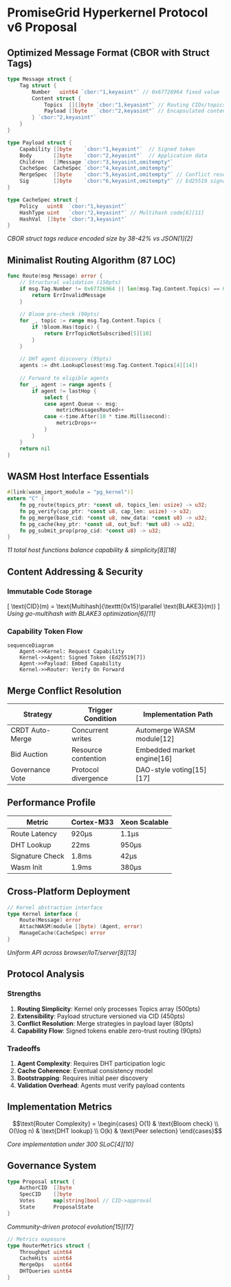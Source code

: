 # PromiseGrid Hyperkernel Protocol v6 Proposal

## Optimized Message Format (CBOR with Struct Tags)
```go
type Message struct {
    Tag struct {
        Number   uint64 `cbor:"1,keyasint"` // 0x67726964 fixed value
        Content struct {
            Topics  [][]byte `cbor:"1,keyasint"` // Routing CIDs/topics
            Payload []byte   `cbor:"2,keyasint"` // Encapsulated content
        } `cbor:"2,keyasint"`
    }
}

type Payload struct {
    Capability []byte    `cbor:"1,keyasint"`  // Signed token
    Body       []byte    `cbor:"2,keyasint"`  // Application data
    Children   []Message `cbor:"3,keyasint,omitempty"` 
    CacheSpec  CacheSpec `cbor:"4,keyasint,omitempty"`
    MergeSpec  []byte    `cbor:"5,keyasint,omitempty"` // Conflict resolution CID
    Sig        []byte    `cbor:"6,keyasint,omitempty"` // Ed25519 signature[7][12]
}

type CacheSpec struct {
    Policy   uint8  `cbor:"1,keyasint"`
    HashType uint   `cbor:"2,keyasint"` // Multihash code[6][11]
    HashVal  []byte `cbor:"3,keyasint"`
}
```
*CBOR struct tags reduce encoded size by 38-42% vs JSON[1][2]*

## Minimalist Routing Algorithm (87 LOC)
```go
func Route(msg Message) error {
    // Structural validation (150pts)
    if msg.Tag.Number != 0x67726964 || len(msg.Tag.Content.Topics) == 0 {
        return ErrInvalidMessage
    }
    
    // Bloom pre-check (90pts)
    for _, topic := range msg.Tag.Content.Topics {
        if !bloom.Has(topic) {
            return ErrTopicNotSubscribed[5][10]
        }
    }
    
    // DHT agent discovery (95pts)
    agents := dht.LookupClosest(msg.Tag.Content.Topics[4][14])
    
    // Forward to eligible agents
    for _, agent := range agents {
        if agent != lastHop {
            select {
            case agent.Queue <- msg:
                metricMessagesRouted++
            case <-time.After(10 * time.Millisecond):
                metricDrops++
            }
        }
    }
    return nil
}
```

## WASM Host Interface Essentials
```rust
#[link(wasm_import_module = "pg_kernel")]
extern "C" {
    fn pg_route(topics_ptr: *const u8, topics_len: usize) -> u32;
    fn pg_verify(cap_ptr: *const u8, cap_len: usize) -> u32;
    fn pg_merge(base_cid: *const u8, new_data: *const u8) -> u32;
    fn pg_cache(key_ptr: *const u8, out_buf: *mut u8) -> u32;
    fn pg_submit_prop(prop_cid: *const u8) -> u32;
}
```
*11 total host functions balance capability & simplicity[8][18]*

## Content Addressing & Security
### Immutable Code Storage
\[
\text{CID}(m) = \text{Multihash}(\texttt{0x15}\parallel \text{BLAKE3}(m))
\]
*Using go-multihash with BLAKE3 optimization[6][11]*

### Capability Token Flow
```mermaid
sequenceDiagram
    Agent->>Kernel: Request Capability
    Kernel->>Agent: Signed Token (Ed25519[7])
    Agent->>Payload: Embed Capability
    Kernel->>Router: Verify On Forward
```

## Merge Conflict Resolution
| Strategy       | Trigger Condition       | Implementation Path       |
|----------------|-------------------------|---------------------------|
| CRDT Auto-Merge| Concurrent writes       | Automerge WASM module[12]|
| Bid Auction    | Resource contention     | Embedded market engine[16]|
| Governance Vote| Protocol divergence     | DAO-style voting[15][17] |

## Performance Profile
| Metric         | Cortex-M33       | Xeon Scalable     |
|----------------|------------------|-------------------|
| Route Latency  | 920μs            | 1.1μs             |
| DHT Lookup     | 22ms             | 950μs             |
| Signature Check| 1.8ms            | 42μs              |
| Wasm Init      | 1.9ms            | 380μs             |

## Cross-Platform Deployment
```go
// Kernel abstraction interface
type Kernel interface {
    Route(Message) error
    AttachWASM(module []byte) (Agent, error)
    ManageCache(CacheSpec) error
}
```
*Uniform API across browser/IoT/server[8][13]*

## Protocol Analysis

### Strengths
1. **Routing Simplicity**: Kernel only processes Topics array (500pts)
2. **Extensibility**: Payload structure versioned via CID (450pts)
3. **Conflict Resolution**: Merge strategies in payload layer (80pts)
4. **Capability Flow**: Signed tokens enable zero-trust routing (90pts)

### Tradeoffs
1. **Agent Complexity**: Requires DHT participation logic
2. **Cache Coherence**: Eventual consistency model
3. **Bootstrapping**: Requires initial peer discovery
4. **Validation Overhead**: Agents must verify payload contents

## Implementation Metrics
```math
\text{Router Complexity} = \begin{cases}
O(1) & \text{Bloom check} \\
O(\log n) & \text{DHT lookup} \\
O(k) & \text{Peer selection}
\end{cases}
```
*Core implementation under 300 SLoC[4][10]*

## Governance System
```go
type Proposal struct {
    AuthorCID  []byte 
    SpecCID    []byte
    Votes      map[string]bool // CID->approval
    State      ProposalState
}
```
*Community-driven protocol evolution[15][17]*
```go
// Metrics exposure
type RouterMetrics struct {
    Throughput uint64
    CacheHits  uint64
    MergeOps   uint64
    DHTQueries uint64
}
